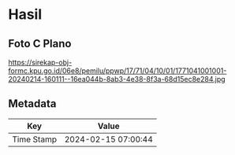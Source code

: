 # Hasil

## Foto C Plano

https://sirekap-obj-formc.kpu.go.id/06e8/pemilu/ppwp/17/71/04/10/01/1771041001001-20240214-160111--16ea044b-8ab3-4e38-8f3a-68d15ec8e284.jpg


## Metadata

| Key        | Value               |
| ---------- | ------------------- |
| Time Stamp | 2024-02-15 07:00:44 |



